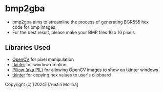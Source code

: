 # bmp2gba

- bmp2gba aims to streamline the process of generating BGR555 hex code for bmp images.
- For the best result, please make your BMP files 16 x 16 pixels

## Libraries Used
- [OpenCV](https://github.com/opencv/opencv-python) for pixel manipulation
- [tkinter](https://docs.python.org/3/library/tkinter.html) for window creation
- [Pillow (aka PIL)](https://github.com/python-pillow/Pillow) for allowing OpenCV images to show on tkinter windows
- [tkinter](https://github.com/asweigart/pyperclip) for copying hex values to user's clipboard

Copyright (c) [2024] [Austin Molina]
